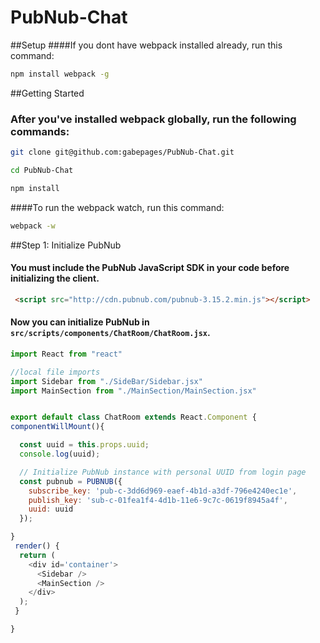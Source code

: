 # PubNub-Chat

##Setup
####If you dont have webpack installed already, run this command:

```sh
npm install webpack -g
```

##Getting Started
### After you've installed webpack globally, run the following commands:

```sh
git clone git@github.com:gabepages/PubNub-Chat.git
```

```sh
cd PubNub-Chat
```

```sh
npm install
```

####To run the webpack watch, run this command:

```sh
webpack -w
```

##Step 1: Initialize PubNub
#### You must include the PubNub JavaScript SDK in your code before initializing the client.

```html
 <script src="http://cdn.pubnub.com/pubnub-3.15.2.min.js"></script>
```

#### Now you can initialize PubNub in  `src/scripts/components/ChatRoom/ChatRoom.jsx`.

```js
import React from "react"

//local file imports
import Sidebar from "./SideBar/Sidebar.jsx"
import MainSection from "./MainSection/MainSection.jsx"


export default class ChatRoom extends React.Component {
componentWillMount(){

  const uuid = this.props.uuid;
  console.log(uuid);

  // Initialize PubNub instance with personal UUID from login page
  const pubnub = PUBNUB({
    subscribe_key: 'pub-c-3dd6d969-eaef-4b1d-a3df-796e4240ec1e',
    publish_key: 'sub-c-01fea1f4-4d1b-11e6-9c7c-0619f8945a4f',
    uuid: uuid
  });

}
 render() {
  return (
    <div id='container'>
      <Sidebar />
      <MainSection />
    </div>
  );
 }

}
```

